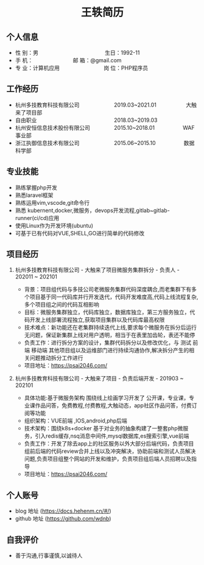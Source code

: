  <center>
     <h1>王轶简历</h1>
 </center>

## 个人信息 

* 性 别：男&emsp;&emsp;&emsp;&emsp;&emsp;&emsp;&emsp;&emsp;&emsp;&emsp;&emsp;&emsp;&ensp;生日：1992-11  
* 手 机：&emsp;&emsp;&emsp;&emsp;&emsp;&emsp;&ensp;&emsp;邮 箱：@gmail.com    
* 专 业：计算机应用&emsp;&emsp;&emsp;&emsp;&emsp;&emsp;&emsp;&emsp; 岗 位：PHP程序员

## 工作经历

* 杭州多技教育科技有限公司&emsp;&emsp;&emsp;&emsp;&emsp;&emsp;&ensp;2019.03~2021.01
&emsp;&emsp;&emsp;&emsp;&emsp; 大触来了项目部       
* 自由职业&emsp;&emsp;&emsp;&emsp;&emsp;&emsp;&ensp;&ensp;&ensp;&ensp;&ensp;&ensp;&ensp;&ensp;&ensp;&ensp;&ensp;&ensp;&ensp;&ensp;&ensp;&ensp;&ensp;2018.03~2019.03&emsp;&emsp;&emsp;&emsp;&emsp;       
* 杭州安恒信息技术股份有限公司&emsp;&emsp;&emsp;&emsp;&ensp;2015.10~2018.01&emsp;&emsp;&emsp;&emsp;&emsp; WAF事业部       
* 浙江执御信息技术有限公司&emsp;&emsp;&emsp;&emsp;&emsp;&emsp;&ensp;2015.06~2015.10&emsp;&emsp;&emsp;&emsp;&emsp; 数据科学部       
## 专业技能

* 熟练掌握php开发
* 熟悉laravel框架
* 熟练运用vim,vscode,git命令行
* 熟悉 kubernent,docker,微服务，devops开发流程,gitlab~gitlab-runner(ci/cd)应用
* 使用Linux作为开发环境(ubuntu)
* 可基于已有代码对VUE,SHELL,GO进行简单的代码修改

## 项目经历

1. 杭州多技教育科技有限公司 - 大触来了项目微服务集群拆分 - 负责人 - 202011 ~ 202101 

    * 背景：项目组代码与多技公司老微服务集群代码深度耦合,而老集群下有多个项目基于同一代码库并行开发迭代，代码开发难度高,代码上线流程复杂,多个项目组之间的代码互相影响
    * 目标：微服务集群独立，代码库独立，数据库独立，第三方服务独立，代码开发上线部署流程独立,获取项目集群以及代码库最高权限
    * 技术难点：新功能还在老集群持续迭代上线,要求每个微服务在拆分后运行无问题，保证新集群上线对用户透明，相当于在表里加齿轮，表还不能停
    * 负责工作：进行拆分方案的设计，集群代码拆分以及修改优化，与 测试 前端 移动端 其他项目组以及运维部门进行持续沟通协作,解决拆分产生的相关问题推动拆分工作进行
    * 项目地址：https://psai2046.com/ 

2. 杭州多技教育科技有限公司 - 大触来了项目 - 负责后端开发 - 201903 ~ 202101 
    * 具体功能:基于微服务架构 围绕线上绘画学习开发了 公开课，专业课，专业课作品问答，免费教程,付费教程,大触动态，app社区作品问答，付费订阅等功能
    * 组织架构：VUE前端 ,IOS,android,php后端
    * 技术架构：围绕k8s+docker 基于对业务的抽象构建了一整套php微服务，引入redis缓存,nsq消息中间件,mysql数据库,es搜索引擎,vue前端
    * 负责工作：开发了除去app上的社区服务以外大部分后端代码，负责项目组前后端的代码review合并上线以及冲突解决，协助前端和测试人员解决问题,负责项目组整个网站的开发和维护，负责项目组后端人员招聘以及指导
    * 项目地址：https://psai2046.com/ 

## 个人账号 
* blog 地址 (https://docs.hehenm.cn/#/)
* github 地址 (https://github.com/wdnb)

## 自我评价

* 善于沟通,行事谨慎,以诚待人
